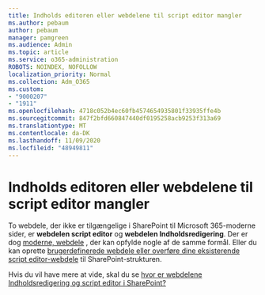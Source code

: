 ```yaml
---
title: Indholds editoren eller webdelene til script editor mangler
ms.author: pebaum
author: pebaum
manager: pamgreen
ms.audience: Admin
ms.topic: article
ms.service: o365-administration
ROBOTS: NOINDEX, NOFOLLOW
localization_priority: Normal
ms.collection: Adm_O365
ms.custom:
- "9000207"
- "1911"
ms.openlocfilehash: 4718c052b4ec60fb4574654935801f33935ffe4b
ms.sourcegitcommit: 847f2bfd660847440df0195258acb9253f313a69
ms.translationtype: MT
ms.contentlocale: da-DK
ms.lasthandoff: 11/09/2020
ms.locfileid: "48949811"
---
```

# <a name="content-editor-or-script-editor-web-parts-are-missing"></a>Indholds editoren eller webdelene til script editor mangler

To webdele, der ikke er tilgængelige i SharePoint til Microsoft 365-moderne sider, er **webdelen script editor** og **webdelen Indholdsredigering**. Der er dog [moderne, webdele](https://support.microsoft.com/office/ed6cc9ce-8b2a-480c-a655-1b9d7615cdbd#bkmk_outofbox) , der kan opfylde nogle af de samme formål. Eller du kan oprette [brugerdefinerede webdele eller overføre dine eksisterende script editor-webdele](https://support.microsoft.com/office/ed6cc9ce-8b2a-480c-a655-1b9d7615cdbd#bkmk_custom) til SharePoint-strukturen.  

Hvis du vil have mere at vide, skal du se [hvor er webdelene Indholdsredigering og script editor i SharePoint?](https://support.microsoft.com/office/ed6cc9ce-8b2a-480c-a655-1b9d7615cdbd)
